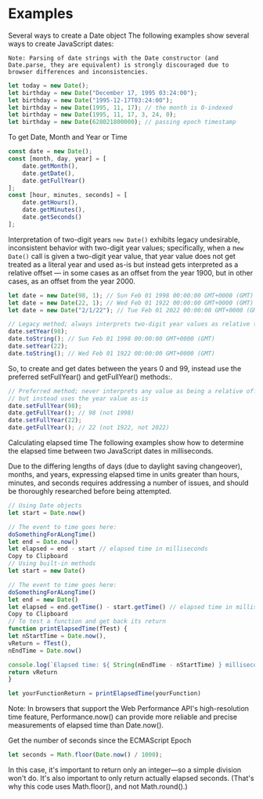 # Examples

Several ways to create a Date object
The following examples show several ways to create JavaScript dates:

    Note: Parsing of date strings with the Date constructor (and Date.parse, they are equivalent) is strongly discouraged due to browser differences and inconsistencies.

```js
let today = new Date();
let birthday = new Date("December 17, 1995 03:24:00");
let birthday = new Date("1995-12-17T03:24:00");
let birthday = new Date(1995, 11, 17); // the month is 0-indexed
let birthday = new Date(1995, 11, 17, 3, 24, 0);
let birthday = new Date(628021800000); // passing epoch timestamp
```

To get Date, Month and Year or Time

```js
const date = new Date();
const [month, day, year] = [
	date.getMonth(),
	date.getDate(),
	date.getFullYear()
];
const [hour, minutes, seconds] = [
	date.getHours(),
	date.getMinutes(),
	date.getSeconds()
];
```

Interpretation of two-digit years
`new Date()` exhibits legacy undesirable, inconsistent behavior with two-digit year values; specifically, when a n`ew Date()` call is given a two-digit year value, that year value does not get treated as a literal year and used as-is but instead gets interpreted as a relative offset — in some cases as an offset from the year 1900, but in other cases, as an offset from the year 2000.

```js
let date = new Date(98, 1); // Sun Feb 01 1998 00:00:00 GMT+0000 (GMT)
let date = new Date(22, 1); // Wed Feb 01 1922 00:00:00 GMT+0000 (GMT)
let date = new Date("2/1/22"); // Tue Feb 01 2022 00:00:00 GMT+0000 (GMT)

// Legacy method; always interprets two-digit year values as relative to 1900
date.setYear(98);
date.toString(); // Sun Feb 01 1998 00:00:00 GMT+0000 (GMT)
date.setYear(22);
date.toString(); // Wed Feb 01 1922 00:00:00 GMT+0000 (GMT)
```

So, to create and get dates between the years 0 and 99, instead use the preferred setFullYear() and getFullYear() methods:.

```js
// Preferred method; never interprets any value as being a relative offset,
// but instead uses the year value as-is
date.setFullYear(98);
date.getFullYear(); // 98 (not 1998)
date.setFullYear(22);
date.getFullYear(); // 22 (not 1922, not 2022)
```

Calculating elapsed time
The following examples show how to determine the elapsed time between two JavaScript dates in milliseconds.

Due to the differing lengths of days (due to daylight saving changeover), months, and years, expressing elapsed time in units greater than hours, minutes, and seconds requires addressing a number of issues, and should be thoroughly researched before being attempted.

```js
// Using Date objects
let start = Date.now()

// The event to time goes here:
doSomethingForALongTime()
let end = Date.now()
let elapsed = end - start // elapsed time in milliseconds
Copy to Clipboard
// Using built-in methods
let start = new Date()

// The event to time goes here:
doSomethingForALongTime()
let end = new Date()
let elapsed = end.getTime() - start.getTime() // elapsed time in milliseconds
Copy to Clipboard
// To test a function and get back its return
function printElapsedTime(fTest) {
let nStartTime = Date.now(),
vReturn = fTest(),
nEndTime = Date.now()

console.log(`Elapsed time: ${ String(nEndTime - nStartTime) } milliseconds`)
return vReturn
}

let yourFunctionReturn = printElapsedTime(yourFunction)
```

Note: In browsers that support the Web Performance API's high-resolution time feature, Performance.now() can provide more reliable and precise measurements of elapsed time than Date.now().

Get the number of seconds since the ECMAScript Epoch

```js
let seconds = Math.floor(Date.now() / 1000);
```

In this case, it's important to return only an integer—so a simple division won't do. It's also important to only return actually elapsed seconds. (That's why this code uses Math.floor(), and not Math.round().)
